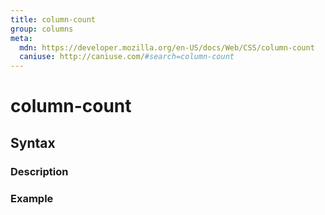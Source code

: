 ```yaml
---
title: column-count
group: columns
meta:
  mdn: https://developer.mozilla.org/en-US/docs/Web/CSS/column-count
  caniuse: http://caniuse.com/#search=column-count
---
```


# column-count
<!--- Introduction for column-count, keep it brief and set the overall context -->

## Syntax
<!--- Introduce the various syntax for column-count -->

### Description
<!--- For each major section of syntax, provide a description explaining its usage further -->

### Example
<!--- Provide code examples for the syntax block you're currently describing -->